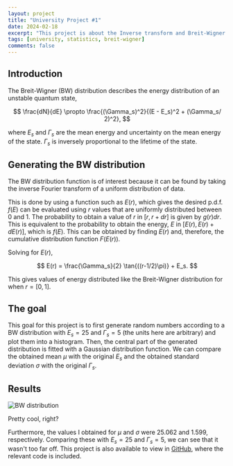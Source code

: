 ```yaml
---
layout: project
title: "University Project #1"
date: 2024-02-18
excerpt: "This project is about the Inverse transform and Breit-Wigner distribution. It was completed during a Statistical Methods course."
tags: [university, statistics, breit-wigner]
comments: false
---
```


## Introduction

The Breit-Wigner (BW) distribution describes the energy distribution of an unstable quantum state, 

$$
\frac{dN}{dE} \propto \frac{(\Gamma_s)^2}{(E - E_s)^2 + (\Gamma_s/ 2)^2},
$$

where $E_s$ and $\Gamma_s$ are the mean energy and uncertainty on the mean energy of the state. $\Gamma_s$ is inversely proportional to the lifetime of the state.

## Generating the BW distribution

The BW distribution function is of interest because it can be found by taking the inverse Fourier transform of a uniform distribution of data. 

This is done by using a function such as $E(r)$, which gives the desired p.d.f. $f(E)$ can be evaluated using $r$ values that are uniformly distributed between $0$ and $1$. The probability to obtain a value of $r$ in $[r, r + dr]$ is given by $g(r)dr$. This is equivalent to the probability to obtain the energy, $E$ in $[E(r), E(r) + dE(r)]$, which is $f(E)$. This can be obtained by finding $E(r)$ and, therefore, the cumulative distribution function $F(E(r))$. 

Solving for $E(r)$,

$$
E(r) = \frac{\Gamma_s}{2} \tan{((r-1/2)\pi)} + E_s.
$$


This gives values of energy distributed like the Breit-Wigner distribution for when $r=[0,1]$.

## The goal

This goal for this project is to first generate random numbers according to a BW distribution with $E_s = 25$ and $\Gamma_s=5$ (the units here are arbitrary) and plot them into a histogram. Then, the central part of the generated distribution is fitted with a Gaussian distribution function. We can compare the obtained mean $\mu$ with the original $E_s$ and the obtained standard deviation $\sigma$ with the original $\Gamma_s$.

## Results

![BW distribution](https://raw.githubusercontent.com/binarykisu/university_assignments/main/statistical_methods_projects/breit-wigner_distribution/bw_dist.png)

Pretty cool, right?

Furthermore, the values I obtained for $\mu$ and $\sigma$ were $25.062$ and $1.599$, respectively. Comparing these with $E_s = 25$ and $\Gamma_s=5$, we can see that it wasn't too far off. This project is also available to view in [GitHub](https://github.com/binarykisu/university_projects/tree/main/statistical_methods_projects/breit-wigner_distribution), where the relevant code is included.
